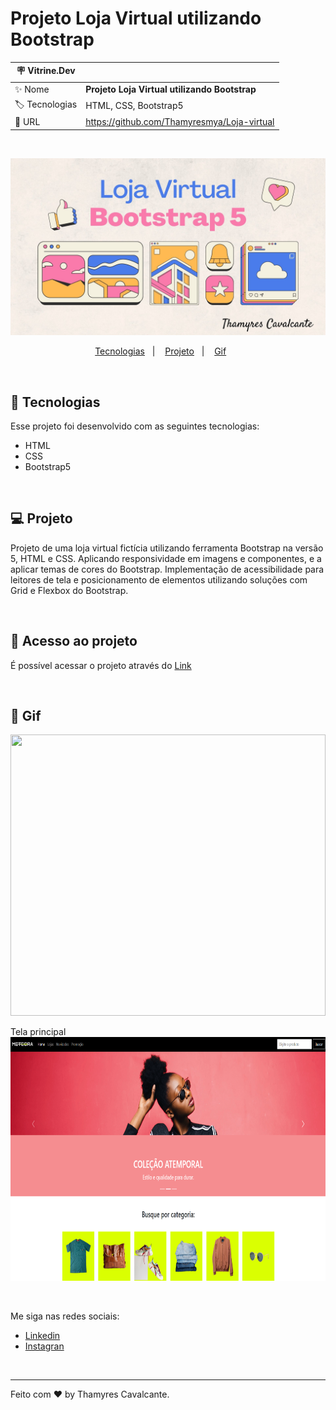 # Projeto Loja Virtual utilizando Bootstrap

| :placard: Vitrine.Dev |     |
| -------------  | --- |
| :sparkles: Nome        | **Projeto Loja Virtual utilizando Bootstrap**
| :label: Tecnologias | HTML, CSS, Bootstrap5
| :rocket: URL         | https://github.com/Thamyresmya/Loja-virtual

<br>

![](geral/img/Capa.jpg)


<p align="center">
  <a href="#-tecnologias">Tecnologias</a>&nbsp;&nbsp;&nbsp;|&nbsp;&nbsp;&nbsp;  
  <a href="#-projeto">Projeto</a>&nbsp;&nbsp;&nbsp;|&nbsp;&nbsp;&nbsp;  
  <a href="#-gif">Gif</a>&nbsp;&nbsp;&nbsp;&nbsp;&nbsp;&nbsp;
</p>

<br>


## 🚀 Tecnologias

Esse projeto foi desenvolvido com as seguintes tecnologias:

- HTML
- CSS
- Bootstrap5

<br>

## 💻 Projeto

Projeto de uma loja virtual fictícia utilizando ferramenta Bootstrap na versão 5, HTML e CSS. Aplicando responsividade em imagens e componentes, e a aplicar temas de cores do Bootstrap. Implementação de acessibilidade para leitores de tela e posicionamento de elementos utilizando soluções com Grid e Flexbox do Bootstrap.

<br>

## 📁 Acesso ao projeto

É possível acessar o projeto através do [Link](https://github.com/Thamyresmya/Loja-virtual)


<br>

## 📸 Gif

<img width="100%" height="450" src="./geral/img/Loja-Virtual.gif"></img>

Tela principal <br>
<img width="100%" height="390" src="./geral/img/Tela-principal.png"></img>


<br>

Me siga nas redes sociais:
- [Linkedin](https://www.linkedin.com/in/thamyrescavalcante/)
- [Instagran](https://www.instagram.com/thamyres__cavalcante/)

<br>

---

Feito com ♥ by Thamyres Cavalcante.



